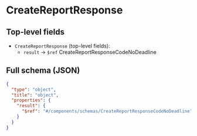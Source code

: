 # CreateReportResponse

## Top-level fields
- `CreateReportResponse` (top-level fields):
  - `result` → `$ref` CreateReportResponseCodeNoDeadline

## Full schema (JSON)
```json
{
  "type": "object",
  "title": "object",
  "properties": {
    "result": {
      "$ref": "#/components/schemas/CreateReportResponseCodeNoDeadline"
    }
  }
}
```
